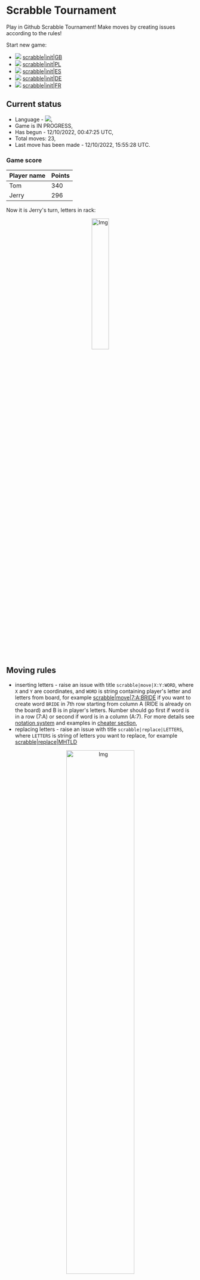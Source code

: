 
# Scrabble Tournament
Play in Github Scrabble Tournament! Make moves by creating issues according to the rules!
 
Start new game:

 - ![](https://raw.githubusercontent.com/radosz99/radosz99/main/flags/GB.png)  [scrabble&#124;init&#124;GB](https://github.com/radosz99/radosz99/issues/new?title=scrabble%7Cinit%7CGB&body=Just+push+%27Submit+new+issue%27+or+update+with+your+move.)
 - ![](https://raw.githubusercontent.com/radosz99/radosz99/main/flags/PL.png)  [scrabble&#124;init&#124;PL](https://github.com/radosz99/radosz99/issues/new?title=scrabble%7Cinit%7CPL&body=Just+push+%27Submit+new+issue%27+or+update+with+your+move.)
 - ![](https://raw.githubusercontent.com/radosz99/radosz99/main/flags/ES.png)  [scrabble&#124;init&#124;ES](https://github.com/radosz99/radosz99/issues/new?title=scrabble%7Cinit%7CES&body=Just+push+%27Submit+new+issue%27+or+update+with+your+move.)
 - ![](https://raw.githubusercontent.com/radosz99/radosz99/main/flags/DE.png)  [scrabble&#124;init&#124;DE](https://github.com/radosz99/radosz99/issues/new?title=scrabble%7Cinit%7CDE&body=Just+push+%27Submit+new+issue%27+or+update+with+your+move.)
 - ![](https://raw.githubusercontent.com/radosz99/radosz99/main/flags/FR.png)  [scrabble&#124;init&#124;FR](https://github.com/radosz99/radosz99/issues/new?title=scrabble%7Cinit%7CFR&body=Just+push+%27Submit+new+issue%27+or+update+with+your+move.)

## Current status
 - Language - ![](https://raw.githubusercontent.com/radosz99/radosz99/main/flags/ES.png),
 - Game is IN PROGRESS,
 - Has begun - 12/10/2022, 00:47:25 UTC,
 - Total moves: 23,
 - Last move has been made - 12/10/2022, 15:55:28 UTC.
    
### Game score
| Player name | Points |
 | - | - |  
| Tom | 340
| Jerry | 296

Now it is Jerry's turn, letters in rack:
<p align="center">
    <img src="https://raw.githubusercontent.com/radosz99/radosz99/main/rack.png" width=30% alt="Img"/>
</p>

## Moving rules
 - inserting letters - raise an issue with title `scrabble|move|X:Y:WORD`, where `X` and `Y` are coordinates, and `WORD` is string containing player's letter and letters from board, for example [scrabble&#124;move&#124;7:A:BRIDE](https://github.com/radosz99/radosz99/issues/new?title=scrabble%7Cmove%7C7%3AA%3ABRIDE&body=Just+push+%27Submit+new+issue%27+or+update+with+your+move.) if you want to create word `BRIDE` in 7th row starting from column A (RIDE is already on the board) and B is in player's letters. Number should go first if word is in a row (7:A) or second if word is in a column (A:7). For more details see [notation system](https://en.wikipedia.org/wiki/Scrabble#Notation_system) and examples in [cheater section](#cheater),
 - replacing letters - raise an issue with title `scrabble|replace|LETTERS`, where `LETTERS` is string of letters you want to replace, for example [scrabble&#124;replace&#124;MHTLD](https://github.com/radosz99/radosz99/issues/new?title=scrabble%7Creplace%7CMHTLD&body=Just+push+%27Submit+new+issue%27+or+update+with+your+move..)
<p align="center">
<img src="https://raw.githubusercontent.com/radosz99/radosz99/main/board.png" width=60% alt="Img"/>
</p>
    
## Leaderboard
| Moves | Who | Points |
| - | - | - |
| 23 | [@radosz99](github.com/radosz99)| 636

<a name="cheater"></a>
## Cheater section  
Are you sure? :smiling_imp: :smiling_imp: :smiling_imp:
<details>
  <summary>Spoiler warning!</summary>
  
  | Id | Move | Issue link | Points |
  | - | - | - | - |  
|1| 9:A:ohm | [scrabble&#124;move&#124;9:A:ohm](https://github.com/radosz99/radosz99/issues/new?title=scrabble%7Cmove%7C9%3AA%3Aohm&body=Just+push+%27Submit+new+issue%27+or+update+with+your+move.) | 16 
|2| 5:N:he | [scrabble&#124;move&#124;5:N:he](https://github.com/radosz99/radosz99/issues/new?title=scrabble%7Cmove%7C5%3AN%3Ahe&body=Just+push+%27Submit+new+issue%27+or+update+with+your+move.) | 13 
|3| 9:A:oh | [scrabble&#124;move&#124;9:A:oh](https://github.com/radosz99/radosz99/issues/new?title=scrabble%7Cmove%7C9%3AA%3Aoh&body=Just+push+%27Submit+new+issue%27+or+update+with+your+move.) | 13 
|4| 5:N:me | [scrabble&#124;move&#124;5:N:me](https://github.com/radosz99/radosz99/issues/new?title=scrabble%7Cmove%7C5%3AN%3Ame&body=Just+push+%27Submit+new+issue%27+or+update+with+your+move.) | 10 
|5| 5:N:de | [scrabble&#124;move&#124;5:N:de](https://github.com/radosz99/radosz99/issues/new?title=scrabble%7Cmove%7C5%3AN%3Ade&body=Just+push+%27Submit+new+issue%27+or+update+with+your+move.) | 7 
|6| J:12:dom | [scrabble&#124;move&#124;J:12:dom](https://github.com/radosz99/radosz99/issues/new?title=scrabble%7Cmove%7CJ%3A12%3Adom&body=Just+push+%27Submit+new+issue%27+or+update+with+your+move.) | 6 
|7| H:0:ah | [scrabble&#124;move&#124;H:0:ah](https://github.com/radosz99/radosz99/issues/new?title=scrabble%7Cmove%7CH%3A0%3Aah&body=Just+push+%27Submit+new+issue%27+or+update+with+your+move.) | 5 
|8| 7:A:ah | [scrabble&#124;move&#124;7:A:ah](https://github.com/radosz99/radosz99/issues/new?title=scrabble%7Cmove%7C7%3AA%3Aah&body=Just+push+%27Submit+new+issue%27+or+update+with+your+move.) | 5 
|9| F:2:ah | [scrabble&#124;move&#124;F:2:ah](https://github.com/radosz99/radosz99/issues/new?title=scrabble%7Cmove%7CF%3A2%3Aah&body=Just+push+%27Submit+new+issue%27+or+update+with+your+move.) | 5 
|10| I:9:he | [scrabble&#124;move&#124;I:9:he](https://github.com/radosz99/radosz99/issues/new?title=scrabble%7Cmove%7CI%3A9%3Ahe&body=Just+push+%27Submit+new+issue%27+or+update+with+your+move.) | 5 
</details>
    
## Latest moves
<details>
  <summary>Show latest 10 moves</summary>
  
  | Id | Type | Move / Letters to replace | Created words / New letters | Date | Points | Player | Who |
  | - | - | - | - | - | - | - | - |
|22| INSERT | O:4:dejo | ['DEJO'] | 12/10/2022, 15:55:28 UTC | 12 | Tom | [@radosz99](github.com/radosz99) |
|21| INSERT | A:11:pirro | ['PIRRO'] | 12/10/2022, 15:54:55 UTC | 13 | Jerry | [@radosz99](github.com/radosz99) |
|20| INSERT | 7:L:zumo | ['ZUMO'] | 12/10/2022, 15:54:11 UTC | 45 | Tom | [@radosz99](github.com/radosz99) |
|19| INSERT | L:3:cierzas | ['CIERZAS'] | 12/10/2022, 15:51:54 UTC | 56 | Jerry | [@radosz99](github.com/radosz99) |
|18| INSERT | 4:H:ideeis | ['IDEEIS'] | 12/10/2022, 15:41:13 UTC | 14 | Tom | [@radosz99](github.com/radosz99) |
|17| REPLACE | ['H', 'D', 'D', 'J', 'L', 'T', 'I'] | RAMSECZ | 12/10/2022, 15:33:23 UTC | 0 | Jerry | [@radosz99](github.com/radosz99) |
|16| INSERT | H:3:sisona | ['SISONA'] | 12/10/2022, 14:51:56 UTC | 7 | Tom | [@radosz99](github.com/radosz99) |
|15| INSERT | A:5:guaco | ['GUACO'] | 12/10/2022, 12:14:51 UTC | 24 | Jerry | [@radosz99](github.com/radosz99) |
|14| INSERT | 2:A:coplead | ['COPLEAD'] | 12/10/2022, 01:20:38 UTC | 28 | Tom | [@radosz99](github.com/radosz99) |
|13| INSERT | 0:D:tangad | ['TANGAD'] | 12/10/2022, 01:14:12 UTC | 24 | Jerry | [@radosz99](github.com/radosz99) |
</details>
    